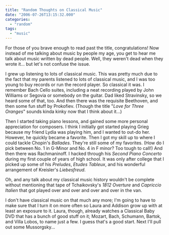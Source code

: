 ```yaml
---
title: "Random Thoughts on Classical Music"
date: "2006-07-26T13:15:32.000"
categories: 
  - "random"
tags: 
  - "music"
---
```


For those of you brave enough to read past the title, congratulations! Now instead of me talking about music by people my age, you get to hear me talk about music written by dead people. Well, they weren't dead when they wrote it... but let's not confuse the issue.

I grew up listening to lots of classical music. This was pretty much due to the fact that my parents listened to lots of classical music, and I was too young to buy records or run the record player. So classical it was. I remember Bach Cello suites, including a neat recording played by John Williams or Segovia or somebody on the guitar. Dad liked Stravinsky, so we heard some of that, too. And then there was the requisite Beethoven, and then some fun stuff by Prokofiev. (Though the title "_Love for Three Oranges_" sounds kinda kinky now that I think about it...)

Then I started taking piano lessons, and gained some more personal appreciation for composers. I think I initially got started playing Grieg because my friend Lydia was playing him, and I wanted to out-do her. However, he quickly became a favorite. Then I got my skill up to where I could tackle Chopin's _Ballades_. They're still some of my favorites. (How do I pick between No. 1 in G-Minor and No. 4 in F minor? Too tough to call!) And then there was Rachmaninoff. I hacked through his _Second Piano Concerto_ during my first couple of years of high school. It was only after college that I picked up some of his _Preludes_, _Etudes Tableux_, and his wonderful arrangement of Kreisler's _Liebesfreud_.

Oh, and any talk about my classical music history wouldn't be complete without mentioning that tape of Tchaikovsky's _1812 Overture_ and _Capriccio Italien_ that got played over and over and over and over in the van.

I don't have classical music on that much any more; I'm going to have to make sure that I turn it on more often so Laura and Addison grow up with at least an exposure to it. Laura, though, already watches a Classical Baby DVD that has a bunch of good stuff on it; Mozart, Bach, Schumann, Bartok, and Villa Lobos, to name just a few. I guess that's a good start. Next I'll pull out some Mussorgsky...
